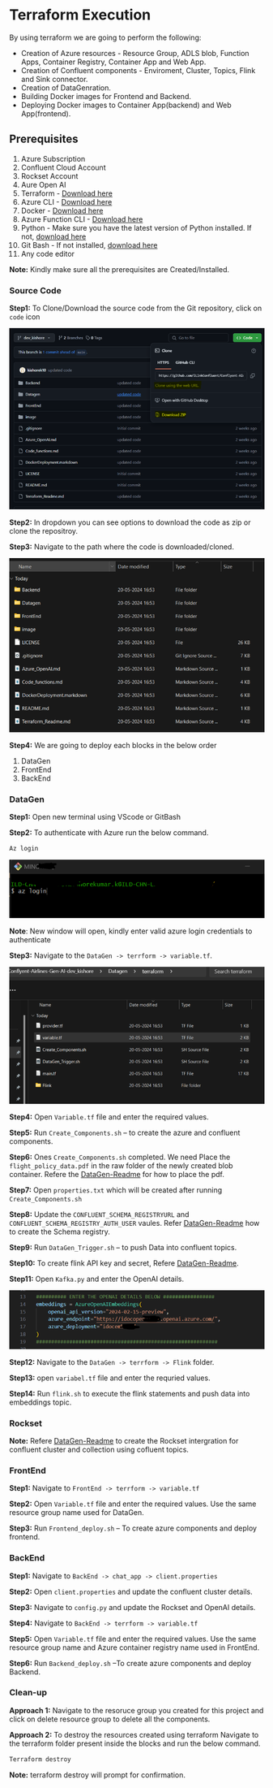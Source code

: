# Terraform Execution

By using terraform we are going to perform the following:

* Creation of Azure resources - Resource Group, ADLS blob, Function Apps, Container Registry, Container App and Web App.
* Creation of Confluent components - Enviroment, Cluster, Topics, Flink and Sink connector.
* Creation of DataGenration.
* Building Docker images for Frontend and Backend.
* Deploying Docker images to Container App(backend) and Web App(frontend).

## Prerequisites

1. Azure Subscription
2. Confluent Cloud Account
3. Rockset Account
4. Aure Open AI
5. Terraform - [Download here](https://developer.hashicorp.com/terraform/install)
6. Azure CLI - [Download here](https://learn.microsoft.com/en-us/cli/azure/install-azure-cli)
7. Docker    - [Download here](https://www.docker.com/products/docker-desktop/)
8. Azure Function CLI - [Download here](https://learn.microsoft.com/en-us/azure/azure-functions/functions-run-local?tabs=windows%2Cisolated-process%2Cnode-v4%2Cpython-v2%2Chttp-trigger%2Ccontainer-apps&pivots=programming-language-csharp)
9. Python - Make sure you have the latest version of Python installed. If not, [download here](https://www.python.org/downloads/release/python-390/)
10. Git Bash - If not installed, [download here](https://git-scm.com/downloads)
11. Any code editor

**Note:** Kindly make sure all the prerequisites are Created/Installed.

### Source Code

**Step1:** To Clone/Download the source code from the Git repository, click on `code` icon

![a](image/Picture1.png)

**Step2:** In dropdown you can see options to download the code as zip or clone the repositroy.

**Step3:** Navigate to the path where the code is downloaded/cloned.

![a](image/Picture2.png)

**Step4:** We are going to deploy each blocks in the below order

1. DataGen
2. FrontEnd
3. BackEnd

### DataGen

**Step1:** Open new terminal using VScode or GitBash

**Step2:** To authenticate with Azure run the below command.

````bash
Az login
````
![a](image/Picture3.png)

**Note**: New window will open, kindly enter valid azure login credentials to authenticate

**Step3:** Navigate to the `DataGen -> terrform -> variable.tf`.

![a](image/Picture4.png)

**Step4:** Open `Variable.tf` file and enter the required values.

**Step5:** Run `Create_Components.sh` – to create the azure and confluent components.

**Step6:** Ones `Create_Components.sh` completed. We need Place the `flight_policy_data.pdf` in the raw folder of the newly created blob container. Refere the [DataGen-Readme](./Datagen/Readme_DataGen.md) for how to place the pdf.

**Step7:** Open `properties.txt` which will be created after running `Create_Components.sh`

**Step8:** Update the `CONFLUENT_SCHEMA_REGISTRYURL` and `CONFLUENT_SCHEMA_REGISTRY_AUTH_USER` vaules. Refer [DataGen-Readme](./Datagen/Readme_DataGen.md) how to create the Schema registry.

**Step9:** Run `DataGen_Trigger.sh` – to push Data into confluent topics.

**Step10:** To create flink API key and secret, Refere [DataGen-Readme](./Datagen/Readme_DataGen.md).

**Step11:** Open `Kafka.py` and enter the OpenAI details.

![a](image/Picture5.png)

**Step12:** Navigate to the `DataGen -> terrform -> Flink` folder.

**Step13:** open `variabel.tf` file and enter the requried values.

**Step14:** Run `flink.sh` to execute the flink statements and push data into embeddings topic.

### Rockset

**Note:** Refere [DataGen-Readme](./Datagen/Readme_DataGen.md) to create the Rockset intergration for confluent cluster and collection using cofluent topics.

### FrontEnd

**Step1:** Navigate to `FrontEnd -> terrform -> variable.tf`

**Step2:** Open `Variable.tf` file and enter the required values. Use the same resource group name used for DataGen.

**Step3:** Run `Frontend_deploy.sh` – To create azure components and deploy frontend.

### BackEnd

**Step1:** Navigate to `BackEnd -> chat_app -> client.properties`

**Step2:** Open `client.properties` and update the confluent cluster details.

**Step3:** Navigate to `config.py` and update the Rockset and OpenAI details.

**Step4:** Navigate to `BackEnd -> terrform -> variable.tf`

**Step5:** Open `Variable.tf` file and enter the required values. Use the same resource group name and Azure container registry name used in FrontEnd.

**Step6:** Run `Backend_deploy.sh` –To create azure components and deploy Backend.

### Clean-up

**Approach 1:** Navigate to the resoruce group you created for this project and click on delete resource group to delete all the components.

**Approach 2:** To destroy the resources created using terraform Navigate to the terraform folder present inside the blocks and run the below command.

````bash
Terraform destroy 
`````

**Note:** terraform destroy will prompt for confirmation.
